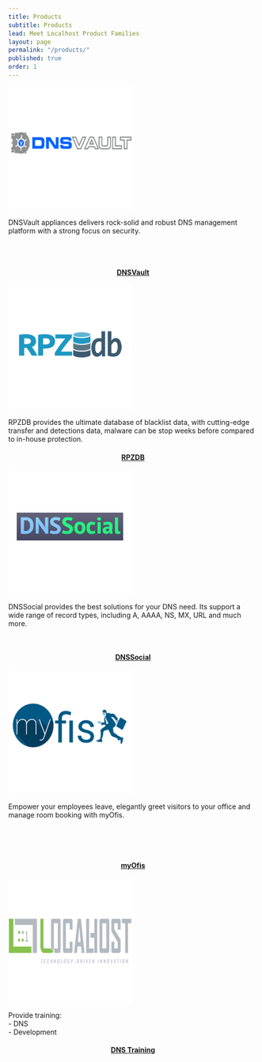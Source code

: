 ```yaml
---
title: Products
subtitle: Products
lead: Meet Localhost Product Families
layout: page
permalink: "/products/"
published: true
order: 1
---
```



<div class="card-deck mb-3">
  <div class="card">
  <img class="card-img-top" src="/assets/images/products/dnsvault.png" class="img-fluid" alt="dnsvault">
    <div class="card-body">
      <p>DNSVault appliances delivers rock-solid and robust DNS management platform with a strong focus on security.</p><br><br>
    </div>
    <div class="card-footer">
      <center><h4 class="card-title"><a href="http://www.dnsvault.net/" target="_blank">DNSVault</a></h4></center>
    </div>
  </div>
  <div class="card">
   <img class="card-img-top" src="/assets/images/products/rpzdb.png" class="img-fluid" alt="rpzdb">
    <div class="card-body">
      <p>RPZDB provides the ultimate database of blacklist data, with cutting-edge transfer and detections data, malware can be stop weeks before compared to in-house protection.</p>
    </div>
    <div class="card-footer">
      <center><h4 class="card-title"><a href="http://www.rpzdb.com/" target="_blank">RPZDB</a></h4></center>
    </div>
  </div>
  <div class="card">
    <img class="card-img-top" src="/assets/images/products/dnssocial.png" class="img-fluid" alt="dnsvault">
    <div class="card-body">
      <p>DNSSocial provides the best solutions for your DNS need. Its support a wide range of record types, including A, AAAA, NS, MX, URL and much more.</p><br>
    </div>
    <div class="card-footer">
      <center><h4 class="card-title"><a href="http://www.dnssocial.com/" target="_blank">DNSSocial</a></h4></center>
    </div>
  </div>
</div>

<div class="card-deck" style="max-width: 47.5rem;">
  <div class="card">
    <img class="card-img-top" src="/assets/images/products/myofis.png" class="img-fluid" alt="myoffice">
    <div class="card-body">
       <p>Empower your employees leave, elegantly greet visitors to your office and manage room booking with myOfis.</p><br><br><br>
    </div>
    <div class="card-footer">
      <center><h4 class="card-title"><a href="http://www.myofis.co/" target="_blank">myOfis</a></h4></center>
    </div>
  </div>
  <div class="card">
   <img class="card-img-top" src="/assets/images/products/training.png" class="img-fluid" alt="training">
    <div class="card-body">
      <p>Provide training: <br> - DNS <br> - Development</p>
    </div>
    <div class="card-footer">
      <center><h4 class="card-title"><a href="http://duriolab.com/" target="_blank">DNS Training</a></h4></center>
    </div>
  </div>
</div>











